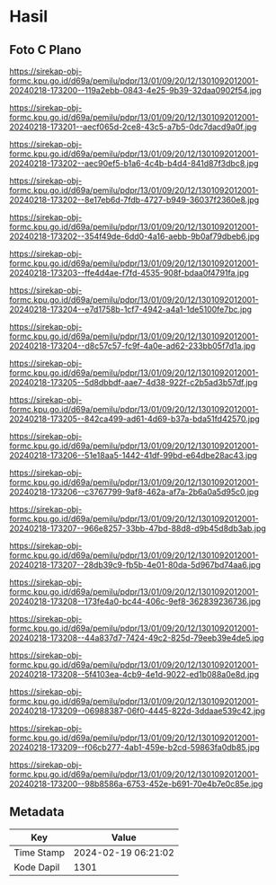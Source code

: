 # Hasil

## Foto C Plano

https://sirekap-obj-formc.kpu.go.id/d69a/pemilu/pdpr/13/01/09/20/12/1301092012001-20240218-173200--119a2ebb-0843-4e25-9b39-32daa0902f54.jpg

https://sirekap-obj-formc.kpu.go.id/d69a/pemilu/pdpr/13/01/09/20/12/1301092012001-20240218-173201--aecf065d-2ce8-43c5-a7b5-0dc7dacd9a0f.jpg

https://sirekap-obj-formc.kpu.go.id/d69a/pemilu/pdpr/13/01/09/20/12/1301092012001-20240218-173202--aec90ef5-b1a6-4c4b-b4d4-841d87f3dbc8.jpg

https://sirekap-obj-formc.kpu.go.id/d69a/pemilu/pdpr/13/01/09/20/12/1301092012001-20240218-173202--8e17eb6d-7fdb-4727-b949-36037f2360e8.jpg

https://sirekap-obj-formc.kpu.go.id/d69a/pemilu/pdpr/13/01/09/20/12/1301092012001-20240218-173202--354f49de-6dd0-4a16-aebb-9b0af79dbeb6.jpg

https://sirekap-obj-formc.kpu.go.id/d69a/pemilu/pdpr/13/01/09/20/12/1301092012001-20240218-173203--ffe4d4ae-f7fd-4535-908f-bdaa0f4791fa.jpg

https://sirekap-obj-formc.kpu.go.id/d69a/pemilu/pdpr/13/01/09/20/12/1301092012001-20240218-173204--e7d1758b-1cf7-4942-a4a1-1de5100fe7bc.jpg

https://sirekap-obj-formc.kpu.go.id/d69a/pemilu/pdpr/13/01/09/20/12/1301092012001-20240218-173204--d8c57c57-fc9f-4a0e-ad62-233bb05f7d1a.jpg

https://sirekap-obj-formc.kpu.go.id/d69a/pemilu/pdpr/13/01/09/20/12/1301092012001-20240218-173205--5d8dbbdf-aae7-4d38-922f-c2b5ad3b57df.jpg

https://sirekap-obj-formc.kpu.go.id/d69a/pemilu/pdpr/13/01/09/20/12/1301092012001-20240218-173205--842ca499-ad61-4d69-b37a-bda51fd42570.jpg

https://sirekap-obj-formc.kpu.go.id/d69a/pemilu/pdpr/13/01/09/20/12/1301092012001-20240218-173206--51e18aa5-1442-41df-99bd-e64dbe28ac43.jpg

https://sirekap-obj-formc.kpu.go.id/d69a/pemilu/pdpr/13/01/09/20/12/1301092012001-20240218-173206--c3767799-9af8-462a-af7a-2b6a0a5d95c0.jpg

https://sirekap-obj-formc.kpu.go.id/d69a/pemilu/pdpr/13/01/09/20/12/1301092012001-20240218-173207--966e8257-33bb-47bd-88d8-d9b45d8db3ab.jpg

https://sirekap-obj-formc.kpu.go.id/d69a/pemilu/pdpr/13/01/09/20/12/1301092012001-20240218-173207--28db39c9-fb5b-4e01-80da-5d967bd74aa6.jpg

https://sirekap-obj-formc.kpu.go.id/d69a/pemilu/pdpr/13/01/09/20/12/1301092012001-20240218-173208--173fe4a0-bc44-406c-9ef8-362839236736.jpg

https://sirekap-obj-formc.kpu.go.id/d69a/pemilu/pdpr/13/01/09/20/12/1301092012001-20240218-173208--44a837d7-7424-49c2-825d-79eeb39e4de5.jpg

https://sirekap-obj-formc.kpu.go.id/d69a/pemilu/pdpr/13/01/09/20/12/1301092012001-20240218-173208--5f4103ea-4cb9-4e1d-9022-ed1b088a0e8d.jpg

https://sirekap-obj-formc.kpu.go.id/d69a/pemilu/pdpr/13/01/09/20/12/1301092012001-20240218-173209--06988387-06f0-4445-822d-3ddaae539c42.jpg

https://sirekap-obj-formc.kpu.go.id/d69a/pemilu/pdpr/13/01/09/20/12/1301092012001-20240218-173209--f06cb277-4ab1-459e-b2cd-59863fa0db85.jpg

https://sirekap-obj-formc.kpu.go.id/d69a/pemilu/pdpr/13/01/09/20/12/1301092012001-20240218-173200--98b8586a-6753-452e-b691-70e4b7e0c85e.jpg


## Metadata

| Key        | Value               |
| ---------- | ------------------- |
| Time Stamp | 2024-02-19 06:21:02 |
| Kode Dapil | 1301                |



